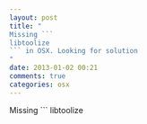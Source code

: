 ```yaml
---
layout: post
title: "
Missing ```
libtoolize
``` in OSX. Looking for solution
"
date: 2013-01-02 00:21
comments: true
categories: osx
---
```


Missing ```
libtoolize
``` in OSX. Looking for solution

